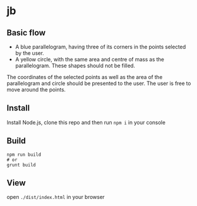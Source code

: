 # jb

## Basic flow

  * A blue parallelogram, having three of its corners in the points selected by the user.
  * A yellow circle, with the same area and centre of mass as the parallelogram. These shapes should not be filled.

The coordinates of the selected points as well as the area of the parallelogram and circle should be presented to the user.
The user is free to move around the points.


## Install

Install Node.js, clone this repo and then run `npm i` in your console

## Build

```
npm run build
# or
grunt build
```

## View

open `./dist/index.html` in your browser
